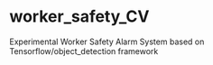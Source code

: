 # worker_safety_CV
Experimental Worker Safety Alarm System based on Tensorflow/object_detection framework
